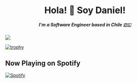 
<h1 align="center"> Hola! 👋 Soy Daniel! </h1>
<h5 align="center"> I'm a Software Engineer based in Chile 🇨🇱 </h5>

![](https://komarev.com/ghpvc/?username=dedarritchon)

[![trophy](https://github-profile-trophy.vercel.app/?username=dedarritchon)](https://github.com/ryo-ma/github-profile-trophy)

## **Now Playing** on Spotify

[![Spotify](https://dedarritchon.vercel.app/api/spotify)](https://open.spotify.com/user/22usjhj23c7c4s52lzjexdtmy)
